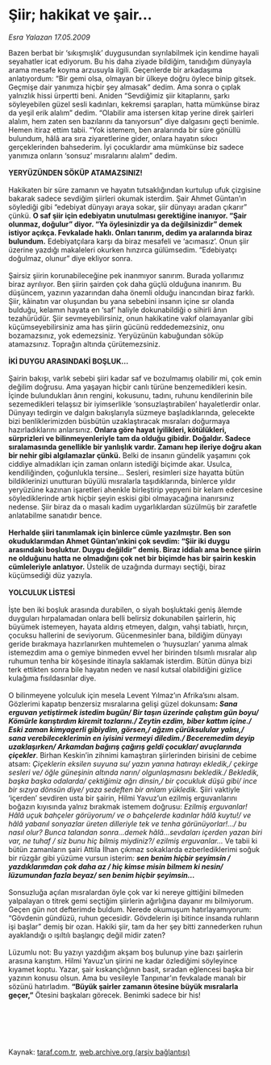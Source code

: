# Şiir; hakikat ve şair...

*Esra Yalazan 17.05.2009*

<div class="taraf_structure_2col_1zq">
<div class="margen_n">



 <p>Bazen berbat bir ‘sıkışmışlık’ duygusundan sıyrılabilmek için kendime hayali seyahatler icat ediyorum. Bu his daha ziyade bildiğim, tanıdığım dünyayla arama mesafe koyma arzusuyla ilgili. Geçenlerde bir arkadaşıma anlatıyordum: “Bir gemi olsa, olmayan bir ülkeye doğru öylece binip gitsek. Geçmişe dair yanımıza hiçbir şey almasak” dedim. Ama sonra o çıplak yalnızlık hissi ürpertti beni. Aniden “Sevdiğimiz şiir kitaplarını, şarkı söyleyebilen güzel sesli kadınları, kekremsi şarapları, hatta mümkünse biraz da yeşil erik alalım” dedim. “Olabilir ama istersen kitap yerine direk şairleri alalım, hem zaten sen bazılarını da tanıyorsun” diye dalgasını geçti benimle. Hemen itiraz ettim tabii. “Yok istemem, ben aralarında bir süre gönüllü bulundum, hâlâ ara sıra ziyaretlerine gider, onlara hayatın sıkıcı gerçeklerinden bahsederim. İyi çocuklardır ama mümkünse biz sadece yanımıza onların ‘sonsuz’ mısralarını alalım” dedim.<b> <br/><br/>YERYÜZÜNDEN SÖKÜP ATAMAZSINIZ!</b> <br/><br/>Hakikaten bir süre zamanın ve hayatın tutsaklığından kurtulup ufuk çizgisine bakarak sadece sevdiğim şiirleri okumak isterdim. Şair Ahmet Güntan’ın söylediği gibi “edebiyat dünyayı araya sokar, şiir dünyayı aradan çıkarır” çünkü. <b>O saf şiir için edebiyatın unutulması gerektiğine inanıyor. “Şair olunmaz, doğulur” diyor. “Ya öylesinizdir ya da değilsinizdir” demek istiyor açıkça. Fevkalade haklı. Onları tanırım, dedim ya aralarında biraz bulundum.</b> Edebiyatçılara karşı da biraz mesafeli ve ‘acımasız’. Onun şiir üzerine yazdığı makaleleri okurken hınzırca gülümsedim. “Edebiyatçı doğulmaz, olunur” diye ekliyor sonra. <br/><br/>Şairsiz şiirin korunabileceğine pek inanmıyor sanırım. Burada yollarımız biraz ayrılıyor. Ben şiirin şairden çok daha güçlü olduğuna inanırım. Bu düşüncem, yazının yazarından daha önemli olduğu inancından biraz farklı. Şiir, kâinatın var oluşundan bu yana sebebini insanın içine sır olanda bulduğu, kelamın hayata en ‘saf’ haliyle dokunabildiği o sihirli ânın tezahürüdür. Şiir sevmeyebilirsiniz, onun hakikatine vakıf olamayanlar gibi küçümseyebilirsiniz ama has şiirin gücünü reddedemezsiniz, onu bozamazsınız, yok edemezsiniz. Yeryüzünün kabuğundan söküp atamazsınız. Toprağın altında çürütemezsiniz. <b><br/><br/>İKİ DUYGU ARASINDAKİ BOŞLUK… </b><br/><br/>Şairin bakışı, varlık sebebi şiiri kadar saf ve bozulmamış olabilir mi, çok emin değilim doğrusu. Ama yaşayan hiçbir canlı türüne benzemedikleri kesin. İçinde bulundukları ânın rengini, kokusunu, tadını, ruhunu kendilerinin bile sezemedikleri telaşsız bir iyimserlikle ‘sonsuzlaştırabilen’ hayaletlerdir onlar. Dünyayı tedirgin ve dalgın bakışlarıyla süzmeye başladıklarında, gelecekte bizi benliklerimizden büsbütün uzaklaştıracak mısraları doğurmaya hazırladıklarını anlarsınız. <b>Onlara göre hayat iyilikleri, kötülükleri, sürprizleri ve bilinmeyenleriyle tam da olduğu gibidir. Doğaldır. Sadece sıralamasında genellikle bir yanlışlık vardır. Zamanı hep ileriye doğru akan bir nehir gibi algılamazlar çünkü.</b> Belki de insanın gündelik yaşamını çok ciddiye almadıkları için zaman onların istediği biçimde akar. Usulca, kendiliğinden, çoğunlukla tersine... Sesleri, resimleri size hayatta bütün bildiklerinizi unutturan büyülü mısralarla taşıdıklarında, binlerce yıldır yeryüzüne kazınan işaretleri ahenkle birleştirip yepyeni bir kelam edercesine söylediklerinde artık hiçbir şeyin eskisi gibi olmayacağına inanırsınız nedense. Şiir biraz da o masalı kadim uygarlıklardan süzülmüş bir zarafetle anlatabilme sanatıdır bence. <b><br/><br/>Herhalde şiiri tanımlamak için binlerce cümle yazılmıştır. Ben son okuduklarımdan Ahmet Güntan’ınkini çok sevdim: “Şiir iki duygu arasındaki boşluktur. Duygu değildir” demiş. Biraz iddialı ama bence şiirin ne olduğunu hatta ne olmadığını çok net bir biçimde has bir şairin keskin cümleleriyle anlatıyor.</b> Üstelik de uzağında durmayı seçtiği, biraz küçümsediği düz yazıyla. <b><br/><br/>YOLCULUK LİSTESİ</b> <br/><br/>İşte ben iki boşluk arasında durabilen, o siyah boşluktaki geniş âlemde duyguları hırpalamadan onlara belli belirsiz dokunabilen şairlerin, hiç büyümek istemeyen, hayata aldırış etmeyen, dalgın, vahşi tabiatlı, hırçın, çocuksu hallerini de seviyorum. Gücenmesinler bana, bildiğim dünyayı geride bırakmaya hazırlanırken muhtemelen o ‘huysuzları’ yanıma almak istemezdim ama o gemiye binmeden evvel her birinden tılsımlı mısralar alıp ruhumun tenha bir köşesinde itinayla saklamak isterdim. Bütün dünya bizi terk ettikten sonra bile hayatın neden ve nasıl kutsal olabildiğini gizlice kulağıma fısıldasınlar diye. <br/><br/>O bilinmeyene yolculuk için mesela Levent Yılmaz’ın Afrika’sını alsam. Gözlerimi kapatıp benzersiz mısralarına gelişi güzel dokunsam<b>: <i>Sana erguvan yetiştirmek istedim bugün/ Bir taşın üzerinde çalıştım gün boyu/ Kömürle karıştırdım kiremit tozlarını./ Zeytin ezdim, biber kattım içine./ Eski zaman kimyagerli gibiydim, görsen,/ ağzım çürüksulular yalısı,/ sana verebileceklerimin en iyisini vermeyi diledim./ Beceremedim deyip uzaklaşırken/ Arkamdan bağırış çağırış geldi çocuklar/ avuçlarında çiçekler</i></b>. Birhan Keskin’in zihnimi kamaştıran şiirlerinden birisini de cebime atsam: <i>Çiçeklerin eksilen suyuna su/ yazın yanına hatırayı ekledik,/ çekirge sesleri ve/ öğle güneşinin altında narın/ olgunlaşmasını bekledik./ Bekledik, başka başka odalarda/ çektiğimiz ağrı dinsin,/ bir çocukluk düşü gibi/ ince bir sızıya dönsün diye/ yaza sedeften bir anlam yükledik. </i>Şiiri vaktiyle ‘içerden’ sevdiren usta bir şairin, Hilmi Yavuz’un ezilmiş erguvanlarını boğazın kıyısında yalnız bırakmak istemem doğrusu: <i>Ezilmiş erguvanlar! Hâlâ uçuk bahçeler görüyorum/ ve o bahçelerde kadınlar hâlâ kuytu!/ ve hâlâ yabanıl sonyazlar üreten dilleriyle tek ve tenha görünüyorlar!.../ bu nasıl olur? Bunca talandan sonra…demek hâlâ...sevdaları içerden yazan biri var, ne tuhaf / siz bunu hiç bilmiş miydiniz?/ ezilmiş erguvanlar... </i>Ve tabii ki bütün zamanların şairi Attila İlhan çıkmaz sokaklarda ezberlediklerimi soğuk bir rüzgâr gibi yüzüme vursun isterim<i>: <b>sen benim hiçbir şeyimsin / yazdıklarımdan çok daha az / hiç kimse misin bilmem ki nesin/ lüzumundan fazla beyaz/ sen benim hiçbir şeyimsin…</b></i> <br/><br/>Sonsuzluğa açılan mısralardan öyle çok var ki nereye gittiğini bilmeden yalpalayan o titrek gemi seçtiğim şiirlerin ağırlığına dayanır mı bilmiyorum. Geçen gün not defterimde buldum. Nerede okumuşum hatırlayamıyorum: “Gövdenin gündüzü, ruhun gecesidir. Gövdelerin işi bitince insanda ruhların işi başlar” demiş bir ozan. Hakiki şiir, tam da her şey bitti zannederken ruhun ayaklandığı o ışıltılı başlangıç değil midir zaten?<br/><br/>Lüzumlu not: Bu yazıyı yazdığım akşam boş bulunup yine bazı şairlerin arasına karıştım. Hilmi Yavuz’un şiirini ne kadar özlediğimi söyleyince kıyamet koptu. Yazar, şair kıskançlığının basit, sıradan eğlencesi başka bir yazının konusu olsun. Ama bu vesileyle Tanpınar’ın fevkalade manalı bir sözünü hatırladım. <b>“Büyük şairler zamanın ötesine büyük mısralarla geçer,”</b> Ötesini başkaları görecek. Benimki sadece bir his!</p>
<br/>
<br/>
<br/>



<br/>


<div id="taraf_not">
</div>

</div>


</div>

Kaynak: [taraf.com.tr](http://www.taraf.com.tr:80/makale/5562.htm), [web.archive.org (arşiv bağlantısı)](http://web.archive.org/web/20090717035835/http://www.taraf.com.tr:80/makale/5562.htm)
